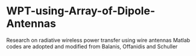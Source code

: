 # WPT-using-Array-of-Dipole-Antennas
Research on radiative wireless power transfer using wire antennas
Matlab codes are adopted and modified from Balanis, Offanidis and Schuller

